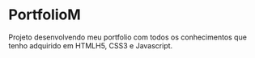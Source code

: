 # PortfolioM
Projeto desenvolvendo meu portfolio com todos os conhecimentos que tenho adquirido em HTMLH5, CSS3 e Javascript.
